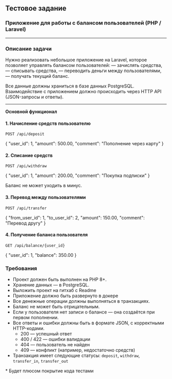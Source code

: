 ## **Тестовое задание**

### **Приложение для работы с балансом пользователей (PHP / Laravel)**

---

### **Описание задачи**

Нужно реализовать небольшое приложение на Laravel, которое позволяет управлять балансом пользователей:
— зачислять средства,
— списывать средства,
— переводить деньги между пользователями,
— получать текущий баланс.

Все данные должны храниться в базе данных PostgreSQL.
Взаимодействие с приложением должно происходить через HTTP API (JSON-запросы и ответы).

---

**Основной функционал**

#### **1\. Начисление средств пользователю**

`POST /api/deposit`

{
"user\_id": 1,
"amount": 500.00,
"comment": "Пополнение через карту"
}

#### **2\. Списание средств**

`POST /api/withdraw`

{
"user\_id": 1,
"amount": 200.00,
"comment": "Покупка подписки"
}

Баланс не может уходить в минус.

#### **3\. Перевод между пользователями**

`POST /api/transfer`

{
"from\_user\_id": 1,
"to\_user\_id": 2,
"amount": 150.00,
"comment": "Перевод другу"
}

#### **4\. Получение баланса пользователя**

`GET /api/balance/{user_id}`

{
"user\_id": 1,
"balance": 350.00
}

###

### **Требования**

* Проект должен быть выполнен на PHP 8+.
* Хранение данных — в PostgreSQL.
* Выложить проект на гитхаб с Readme
* Приложение должно быть развернуто в докере
* Все денежные операции должны выполняться в транзакциях.
* Баланс не может быть отрицательным.
* Если у пользователя нет записи о балансе — она создаётся при первом пополнении.
* Все ответы и ошибки должны быть в формате JSON, с корректными HTTP-кодами.
    * 200 — успешный ответ
    * 400 / 422 — ошибки валидации
    * 404 — пользователь не найден
    * 409 — конфликт (например, недостаточно средств)
* Транзакция имеет следующие статусы: `deposit`, `withdraw`, `transfer_in`, `transfer_out`

\* Будет плюсом покрытие кода тестами
